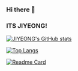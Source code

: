 ### Hi there 👋
### ITS JIYEONG!


[![JIYEONG's GitHub stats](https://github-readme-stats.vercel.app/api?username=jiyeong08&count_private=true&show_icons=true&theme=rose&hide_border=true)](https://github.com/jiyeong08/github-readme-stats)

[![Top Langs](https://github-readme-stats.vercel.app/api/top-langs/?username=jiyeong08&layout=compact&theme=moltack&hide_border=true&hide_title=true)](https://github.com/anuraghazra/github-readme-stats)

[![Readme Card](https://github-readme-status.vercel.app/api/pin/?username=jiyeong09&repo=jiyeong08)](https://github.com/jiyeong08/jiyeong08)

<!--
**jiyeong08/jiyeong08** is a ✨ _special_ ✨ repository because its `README.md` (this file) appears on your GitHub profile.

Here are some ideas to get you started:

- 🔭 I’m currently working on ...
- 🌱 I’m currently learning ...
- 👯 I’m looking to collaborate on ...
- 🤔 I’m looking for help with ...
- 💬 Ask me about ...
- 📫 How to reach me: ...
- 😄 Pronouns: ...
- ⚡ Fun fact: ...
-->

